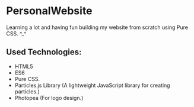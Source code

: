 # PersonalWebsite
Learning a lot and having fun building my website from scratch using Pure CSS. ^_^

## Used Technologies:
* HTML5
* ES6
* Pure CSS.
* Particles.js Library
(A lightweight JavaScript library for creating particles.)
* Photopea 
(For logo design.)

